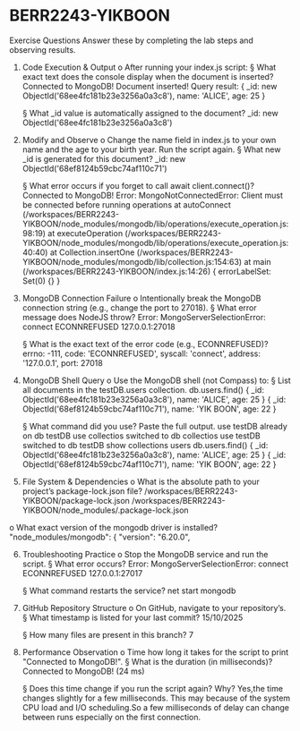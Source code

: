 # BERR2243-YIKBOON
Exercise Questions 
Answer these by completing the lab steps and observing results. 
  1. Code Execution & Output 
    o After running your index.js script: 
      § What exact text does the console display when the document is 
        inserted?
          Connected to MongoDB!
          Document inserted!
          Query result: {
            _id: new ObjectId('68ee4fc181b23e3256a0a3c8'),
            name: 'ALICE',
            age: 25
          }
     
      § What _id value is automatically assigned to the document?
          _id: new ObjectId('68ee4fc181b23e3256a0a3c8')
     
  2. Modify and Observe 
    o Change the name field in index.js to your own name and the age to 
      your birth year. Run the script again. 
        § What new _id is generated for this document?
          _id: new ObjectId('68ef8124b59cbc74af110c71')
       
        § What error occurs if you forget to call await	client.connect()?
          Connected to MongoDB!
          Error: MongoNotConnectedError: Client must be connected before running operations
              at autoConnect (/workspaces/BERR2243-YIKBOON/node_modules/mongodb/lib/operations/execute_operation.js:98:19)
              at executeOperation (/workspaces/BERR2243-YIKBOON/node_modules/mongodb/lib/operations/execute_operation.js:40:40)
              at Collection.insertOne (/workspaces/BERR2243-YIKBOON/node_modules/mongodb/lib/collection.js:154:63)
              at main (/workspaces/BERR2243-YIKBOON/index.js:14:26) {
            errorLabelSet: Set(0) {}
          }
     
3. MongoDB Connection Failure 
  o Intentionally break the MongoDB connection string (e.g., change the 
    port to 27018). 
      § What error message does NodeJS throw?
         Error: MongoServerSelectionError: connect ECONNREFUSED 127.0.0.1:27018
   
      § What is the exact text of the error code (e.g., ECONNREFUSED)?
         errno: -111,
        code: 'ECONNREFUSED',
        syscall: 'connect',
        address: '127.0.0.1',
        port: 27018
   
4. MongoDB Shell Query 
  o Use the MongoDB shell (not Compass) to: 
    § List all documents in the testDB.users collection.
        db.users.find()
        {
          _id: ObjectId('68ee4fc181b23e3256a0a3c8'),
          name: 'ALICE',
          age: 25
        }
        {
          _id: ObjectId('68ef8124b59cbc74af110c71'),
          name: 'YIK BOON',
          age: 22
        }
   
    § What command did you use? Paste the full output.
        use testDB
        already on db testDB
        use collectios
        switched to db collectios
        use testDB
        switched to db testDB
        show collections
        users
        db.users.find()
        {
          _id: ObjectId('68ee4fc181b23e3256a0a3c8'),
          name: 'ALICE',
          age: 25
        }
        {
          _id: ObjectId('68ef8124b59cbc74af110c71'),
          name: 'YIK BOON',
          age: 22
        }
   

5. File System & Dependencies 
  o What is the absolute path to your project’s package-lock.json file?
   /workspaces/BERR2243-YIKBOON/package-lock.json
   /workspaces/BERR2243-YIKBOON/node_modules/.package-lock.json

  o What exact version of the mongodb driver is installed? 
    "node_modules/mongodb": {
      "version": "6.20.0",
  
6. Troubleshooting Practice 
  o Stop the MongoDB service and run the script. 
    § What error occurs?
      Error: MongoServerSelectionError: connect ECONNREFUSED 127.0.0.1:27017

    § What command restarts the service?
      net start mongodb
   
7. GitHub Repository Structure 
  o On GitHub, navigate to your repository’s. 
    § What timestamp is listed for your last commit?
      15/10/2025
   
    § How many files are present in this branch?
      7
   
8. Performance Observation 
   o Time how long it takes for the script to print "Connected	to	MongoDB!". 
    § What is the duration (in milliseconds)?
      Connected to MongoDB! (24 ms)
   
    § Does this time change if you run the script again? Why?
      Yes,the time changes slightly for a few milliseconds. This may because of the system CPU load and I/O scheduling.So a few milliseconds       of delay can change between runs especially on the first connection.
   
